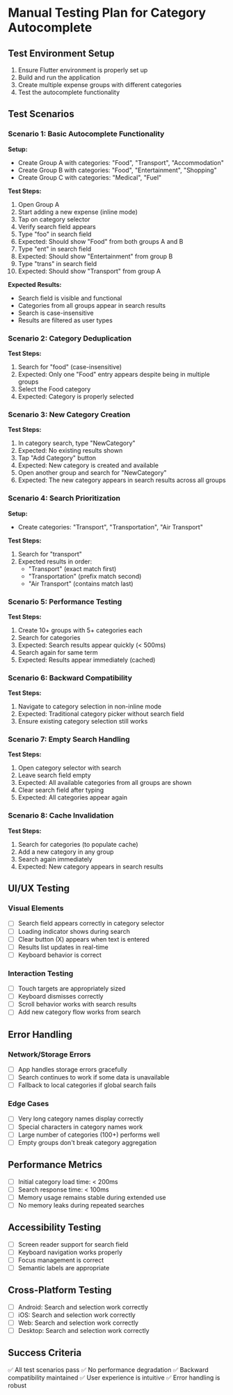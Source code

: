# Manual Testing Plan for Category Autocomplete

## Test Environment Setup
1. Ensure Flutter environment is properly set up
2. Build and run the application
3. Create multiple expense groups with different categories
4. Test the autocomplete functionality

## Test Scenarios

### Scenario 1: Basic Autocomplete Functionality
**Setup:**
- Create Group A with categories: "Food", "Transport", "Accommodation"
- Create Group B with categories: "Food", "Entertainment", "Shopping"
- Create Group C with categories: "Medical", "Fuel"

**Test Steps:**
1. Open Group A
2. Start adding a new expense (inline mode)
3. Tap on category selector
4. Verify search field appears
5. Type "foo" in search field
6. Expected: Should show "Food" from both groups A and B
7. Type "ent" in search field  
8. Expected: Should show "Entertainment" from group B
9. Type "trans" in search field
10. Expected: Should show "Transport" from group A

**Expected Results:**
- Search field is visible and functional
- Categories from all groups appear in search results
- Search is case-insensitive
- Results are filtered as user types

### Scenario 2: Category Deduplication
**Test Steps:**
1. Search for "food" (case-insensitive)
2. Expected: Only one "Food" entry appears despite being in multiple groups
3. Select the Food category
4. Expected: Category is properly selected

### Scenario 3: New Category Creation
**Test Steps:**
1. In category search, type "NewCategory"
2. Expected: No existing results shown
3. Tap "Add Category" button
4. Expected: New category is created and available
5. Open another group and search for "NewCategory"
6. Expected: The new category appears in search results across all groups

### Scenario 4: Search Prioritization
**Setup:**
- Create categories: "Transport", "Transportation", "Air Transport"

**Test Steps:**
1. Search for "transport"
2. Expected results in order:
   - "Transport" (exact match first)
   - "Transportation" (prefix match second)  
   - "Air Transport" (contains match last)

### Scenario 5: Performance Testing
**Test Steps:**
1. Create 10+ groups with 5+ categories each
2. Search for categories
3. Expected: Search results appear quickly (< 500ms)
4. Search again for same term
5. Expected: Results appear immediately (cached)

### Scenario 6: Backward Compatibility
**Test Steps:**
1. Navigate to category selection in non-inline mode
2. Expected: Traditional category picker without search field
3. Ensure existing category selection still works

### Scenario 7: Empty Search Handling
**Test Steps:**
1. Open category selector with search
2. Leave search field empty
3. Expected: All available categories from all groups are shown
4. Clear search field after typing
5. Expected: All categories appear again

### Scenario 8: Cache Invalidation
**Test Steps:**
1. Search for categories (to populate cache)
2. Add a new category in any group
3. Search again immediately
4. Expected: New category appears in search results

## UI/UX Testing

### Visual Elements
- [ ] Search field appears correctly in category selector
- [ ] Loading indicator shows during search
- [ ] Clear button (X) appears when text is entered
- [ ] Results list updates in real-time
- [ ] Keyboard behavior is correct

### Interaction Testing
- [ ] Touch targets are appropriately sized
- [ ] Keyboard dismisses correctly
- [ ] Scroll behavior works with search results
- [ ] Add new category flow works from search

## Error Handling

### Network/Storage Errors
- [ ] App handles storage errors gracefully
- [ ] Search continues to work if some data is unavailable
- [ ] Fallback to local categories if global search fails

### Edge Cases
- [ ] Very long category names display correctly
- [ ] Special characters in category names work
- [ ] Large number of categories (100+) performs well
- [ ] Empty groups don't break category aggregation

## Performance Metrics
- [ ] Initial category load time: < 200ms
- [ ] Search response time: < 100ms
- [ ] Memory usage remains stable during extended use
- [ ] No memory leaks during repeated searches

## Accessibility Testing
- [ ] Screen reader support for search field
- [ ] Keyboard navigation works properly
- [ ] Focus management is correct
- [ ] Semantic labels are appropriate

## Cross-Platform Testing
- [ ] Android: Search and selection work correctly
- [ ] iOS: Search and selection work correctly  
- [ ] Web: Search and selection work correctly
- [ ] Desktop: Search and selection work correctly

## Success Criteria
✅ All test scenarios pass
✅ No performance degradation
✅ Backward compatibility maintained
✅ User experience is intuitive
✅ Error handling is robust